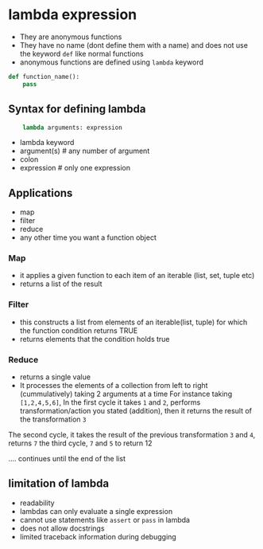 # lambda expression

- They are anonymous functions
- They have no name (dont define them with a name) and does not use the keyword `def` like normal functions
- anonymous functions are defined using `lambda` keyword

``` python
def function_name():
    pass
```

## Syntax for defining lambda
``` python
    lambda arguments: expression
```
- lambda keyword
- argument(s) # any number of argument
- colon
- expression # only one expression


## Applications

- map
- filter
- reduce
- any other time you want a function object

### Map
- it applies a given function to each item of an iterable (list, set, tuple etc) 
- returns a list of the result

### Filter

- this constructs a list from elements of an iterable(list, tuple) for which the function condition returns TRUE
- returns elements that the condition holds true

### Reduce
- returns a single value
- It processes the elements of a collection from left to right (cummulatively) taking 2 arguments at a time
For instance taking `[1,2,4,5,6]`, In the first cycle it takes `1` and `2`, performs transformation/action you stated (addition), then it returns the result of the transformation `3`

The second cycle, it takes the result of the previous transformation `3` and `4`, returns `7`
the third cycle, `7` and `5` to return 12

.... continues until the end of the list

## limitation of  lambda
- readability
- lambdas can only evaluate a single expression
- cannot use statements like `assert` or `pass` in lambda
- does not allow docstrings 
- limited traceback information during debugging